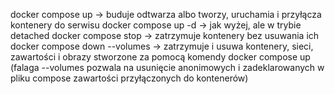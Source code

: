 docker compose up -> buduje odtwarza albo tworzy, uruchamia i przyłącza kontenery do serwisu
docker compose up -d -> jak wyżej, ale w trybie detached
docker compose stop -> zatrzymuje kontenery bez usuwania ich
docker compose down --volumes -> zatrzymuje i usuwa kontenery, sieci, zawartości i obrazy stworzone za pomocą komendy docker compose up (falaga --volumes pozwala 
na usunięcie anonimowych i zadeklarowanych w pliku compose zawartości przyłączonych do kontenerów)